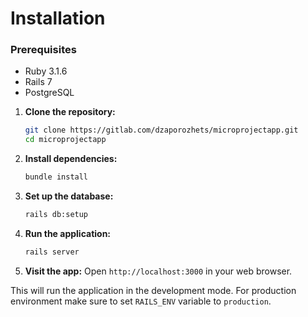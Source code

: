 # Installation

### Prerequisites

- Ruby 3.1.6
- Rails 7
- PostgreSQL


1. **Clone the repository:**
    ```sh
    git clone https://gitlab.com/dzaporozhets/microprojectapp.git
    cd microprojectapp
    ```

2. **Install dependencies:**
    ```sh
    bundle install
    ```

3. **Set up the database:**
    ```sh
    rails db:setup
    ```

4. **Run the application:**
    ```sh
    rails server
    ```

5. **Visit the app:**
    Open `http://localhost:3000` in your web browser.


This will run the application in the development mode.
For production environment make sure to set `RAILS_ENV` variable to `production`.
